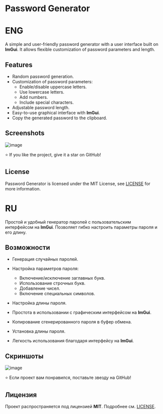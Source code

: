 # Password Generator

# ENG
A simple and user-friendly password generator with a user interface built on **ImGui**. It allows flexible customization of password parameters and length.

## Features
- Random password generation. 
- Customization of password parameters:
  - Enable/disable uppercase letters.
  - Use lowercase letters.
  - Add numbers.
  - Include special characters.
- Adjustable password length.
- Easy-to-use graphical interface with **ImGui**.
- Copy the generated password to the clipboard.

## Screenshots
![image](https://github.com/user-attachments/assets/1394fc05-d4d7-4bab-bdf8-45db30c5d96e)

⭐ If you like the project, give it a star on GitHub!


## License
Password Generator is licensed under the MIT License, see [LICENSE](LICENSE.md) for more information.



# RU
Простой и удобный генератор паролей с пользовательским интерфейсом на **ImGui**. Позволяет гибко настроить параметры пароля и его длину.

## Возможности
- Генерация случайных паролей.
- Настройка параметров пароля:
  - Включение/исключение заглавных букв.
  - Использование строчных букв.
  - Добавление чисел.
  - Включение специальных символов.
- Настройка длины пароля.
- Простота в использовании с графическим интерфейсом на **ImGui**.
- Копирование сгенерированного пароля в буфер обмена.
    
- Установка длины пароля.
- Легкость использования благодаря интерфейсу на **ImGui**.

## Скриншоты
  ![image](https://github.com/user-attachments/assets/1394fc05-d4d7-4bab-bdf8-45db30c5d96e)

  ⭐ Если проект вам понравился, поставьте звезду на GitHub!



## Лицензия
Проект распространяется под лицензией **MIT**. Подробнее см. [LICENSE](LICENSE.md).


